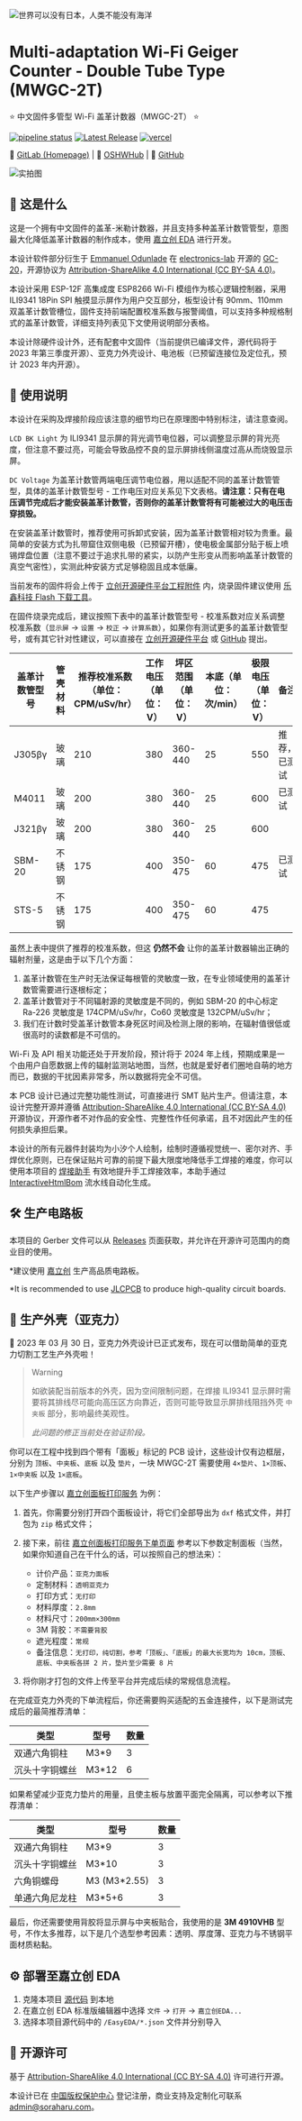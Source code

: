 ![世界可以没有日本，人类不能没有海洋](./logo.jpeg)

# Multi-adaptation Wi-Fi Geiger Counter - Double Tube Type (MWGC-2T)

⭐ 中文固件多管型 Wi-Fi 盖革计数器（MWGC-2T） ⭐

[![pipeline status](https://gitlab.soraharu.com/XiaoXi/Multi-adaptation-Wi-Fi-Geiger-Counter-Double-Tube-Type/badges/master/pipeline.svg)](https://gitlab.soraharu.com/XiaoXi/Multi-adaptation-Wi-Fi-Geiger-Counter-Double-Tube-Type/-/commits/master) [![Latest Release](https://gitlab.soraharu.com/XiaoXi/Multi-adaptation-Wi-Fi-Geiger-Counter-Double-Tube-Type/-/badges/release.svg)](https://gitlab.soraharu.com/XiaoXi/Multi-adaptation-Wi-Fi-Geiger-Counter-Double-Tube-Type/-/releases) [![vercel](https://vercelbadge.soraharu.com/?app=interactivehtmlbom)](https://interactivehtmlbom.soraharu.com/)

🔗 [GitLab (Homepage)](https://gitlab.soraharu.com/XiaoXi/Multi-adaptation-Wi-Fi-Geiger-Counter-Double-Tube-Type) | 🔗 [OSHWHub](https://oshwhub.com/yanranxiaoxi/Multi-adaptation-Wi-Fi-Geiger-Counter-Double-Tube-Type) | 🔗 [GitHub](https://github.com/yanranxiaoxi/Multi-adaptation-Wi-Fi-Geiger-Counter-Double-Tube-Type)

![实拍图](https://downloadserver.soraharu.com:7000/Multi-adaptation%20Wi-Fi%20Geiger%20Counter%20-%20Double%20Tube%20Type/Image/Product_quality_1620x1080px.jpg)

## 🤔 这是什么

这是一个拥有中文固件的盖革-米勒计数器，并且支持多种盖革计数管管型，意图最大化降低盖革计数器的制作成本，使用 [嘉立创 EDA](https://lceda.cn/) 进行开发。

本设计软件部分衍生于 [Emmanuel Odunlade](https://twitter.com/emmaodunlade) 在 [electronics-lab](https://www.electronics-lab.com/) 开源的 [GC-20](https://www.electronics-lab.com/project/new-improved-geiger-counter-now-wifi/)，开源协议为 [Attribution-ShareAlike 4.0 International (CC BY-SA 4.0)](https://choosealicense.com/licenses/cc-by-sa-4.0/)。

本设计采用 ESP-12F 高集成度 ESP8266 Wi-Fi 模组作为核心逻辑控制器，采用 ILI9341 18Pin SPI 触摸显示屏作为用户交互部分，板型设计有 90mm、110mm 双盖革计数管槽位，固件支持前端配置校准系数与报警阈值，可以支持多种规格制式的盖革计数管，详细支持列表见下文使用说明部分表格。

本设计除硬件设计外，还有配套中文固件（当前提供已编译文件，源代码将于 2023 年第三季度开源）、亚克力外壳设计、电池板（已预留连接位及定位孔，预计 2023 年内开源）。

## 🍭 使用说明

本设计在采购及焊接阶段应该注意的细节均已在原理图中特别标注，请注意查阅。

`LCD BK Light` 为 ILI9341 显示屏的背光调节电位器，可以调整显示屏的背光亮度，但注意不要过亮，可能会导致品控不良的显示屏排线侧温度过高从而烧毁显示屏。

`DC Voltage` 为盖革计数管两端电压调节电位器，用以适配不同的盖革计数管管型，具体的盖革计数管型号 - 工作电压对应关系见下文表格。**请注意：只有在电压调节完成后才能安装盖革计数管，否则你的盖革计数管将有可能被过大的电压击穿损毁。**

在安装盖革计数管时，推荐使用可拆卸式安装，因为盖革计数管相对较为贵重。最简单的安装方式为扎带窟住双侧电极（已预留开槽），使电极金属部分贴于板上喷锡焊盘位置（注意不要过于追求扎带的紧实，以防产生形变从而影响盖革计数管的真空气密性），实测此种安装方式足够稳固且成本低廉。

当前发布的固件将会上传于 [立创开源硬件平台工程附件](https://oshwhub.com/yanranxiaoxi/Multi-adaptation-Wi-Fi-Geiger-Counter-Double-Tube-Type) 内，烧录固件建议使用 [乐鑫科技 Flash 下载工具](https://www.espressif.com.cn/zh-hans/support/download/other-tools?keys=Flash+%E4%B8%8B%E8%BD%BD%E5%B7%A5%E5%85%B7)。

在固件烧录完成后，建议按照下表中的盖革计数管型号 - 校准系数对应关系调整校准系数（`显示屏` -> `设置` -> `校正` -> `计算系数`），如果你有测试更多的盖革计数管型号，或有其它针对性建议，可以直接在 [立创开源硬件平台](https://oshwhub.com/yanranxiaoxi/Multi-adaptation-Wi-Fi-Geiger-Counter-Double-Tube-Type) 或 [GitHub](https://github.com/yanranxiaoxi/Multi-adaptation-Wi-Fi-Geiger-Counter-Double-Tube-Type/issues) 提出。

| 盖革计数管型号 | 管壳材料 | 推荐校准系数（单位：CPM/uSv/hr） | 工作电压（单位：V） | 坪区范围（单位：V） | 本底（单位：次/min） | 极限电压（单位：V） | 备注         |
| -------------- | -------- | -------------------------------- | ------------------- | ------------------- | -------------------- | ------------------- | ------------ |
| J305βγ         | 玻璃     | 210                              | 380                 | 360-440             | 25                   | 550                 | 推荐，已测试 |
| M4011          | 玻璃     | 200                              | 380                 | 360-440             | 25                   | 600                 | 已测试       |
| J321βγ         | 玻璃     | 200                              | 380                 | 360-440             | 25                   | 600                 |              |
| SBM-20         | 不锈钢   | 175                              | 400                 | 350-475             | 60                   | 475                 | 已测试       |
| STS-5          | 不锈钢   | 175                              | 400                 | 350-475             | 60                   | 475                 |              |

虽然上表中提供了推荐的校准系数，但这 **仍然不会** 让你的盖革计数器输出正确的辐射剂量，这是由于以下几个方面：

1. 盖革计数管在生产时无法保证每根管的灵敏度一致，在专业领域使用的盖革计数管需要进行逐根标定；
2. 盖革计数管对于不同辐射源的灵敏度是不同的，例如 SBM-20 的中心标定 Ra-226 灵敏度是 174CPM/uSv/hr，Co60 灵敏度是 132CPM/uSv/hr；
3. 我们在计数时受盖革计数管本身死区时间及检测上限的影响，在辐射值很低或很高时的读数都是不可信的。

Wi-Fi 及 API 相关功能还处于开发阶段，预计将于 2024 年上线，预期成果是一个由用户自愿数据上传的辐射监测站地图，当然，也就是爱好者们圈地自萌的地方而已，数据的干扰因素非常多，所以数据将完全不可信。

本 PCB 设计已通过完整功能性测试，可直接进行 SMT 贴片生产。但请注意，本设计完整开源并遵循 [Attribution-ShareAlike 4.0 International (CC BY-SA 4.0)](https://choosealicense.com/licenses/cc-by-sa-4.0/) 开源协议，开源作者不对作品的安全性、完整性作任何承诺，且不对因此产生的任何损失承担后果。

本设计的所有元器件封装均为小汐个人绘制，绘制时遵循视觉统一、密尔对齐、手焊优化原则，已在保证贴片可靠的前提下最大限度地降低手工焊接的难度，你可以使用本项目的 [焊接助手](https://interactivehtmlbom.soraharu.com/Multi-adaptation-Wi-Fi-Geiger-Counter-Double-Tube-Type.html) 有效地提升手工焊接效率，本助手通过 [InteractiveHtmlBom](https://gitlab.soraharu.com/XiaoXi/InteractiveHtmlBom) 流水线自动化生成。

## 🛠️ 生产电路板

本项目的 Gerber 文件可以从 [Releases](https://gitlab.soraharu.com/XiaoXi/Multi-adaptation-Wi-Fi-Geiger-Counter-Double-Tube-Type/-/releases) 页面获取，并允许在开源许可范围内的商业目的使用。

*建议使用 [嘉立创](https://www.jlc.com/) 生产高品质电路板。

*It is recommended to use [JLCPCB](https://jlcpcb.com/) to produce high-quality circuit boards.

## 🔩 生产外壳（亚克力）

🎉 2023 年 03 月 30 日，亚克力外壳设计已正式发布，现在可以借助简单的亚克力切割工艺生产外壳啦！

> Warning
>
> 如欲装配当前版本的外壳，因为空间限制问题，在焊接 ILI9341 显示屏时需要将其排线尽可能向高压区方向靠近，否则可能导致显示屏排线阻挡外壳 `中夹板` 部分，影响最终美观性。
>
> *此问题的修正当前处在验证阶段。*

你可以在工程中找到四个带有「面板」标记的 PCB 设计，这些设计仅有边框层，分别为 `顶板`、`中夹板`、`底板` 以及 `垫片`，一块 MWGC-2T 需要使用 `4×垫片`、`1×顶板`、`1×中夹板` 以及 `1×底板`。

以下生产步骤以 [嘉立创面板打印服务](https://dos.szlcsc.com/) 为例：

1. 首先，你需要分别打开四个面板设计，将它们全部导出为 `dxf` 格式文件，并打包为 `zip` 格式文件；
2. 接下来，前往 [嘉立创面板打印服务下单页面](https://dos.szlcsc.com/dos/panel/print.html) 参考以下参数定制面板（当然，如果你知道自己在干什么的话，可以按照自己的想法来）：

	- 计价产品：`亚克力面板`
	- 定制材料：`透明亚克力`
	- 打印方式：`无打印`
	- 材料厚度：`2.8mm`
	- 材料尺寸：`200mm×300mm`
	- 3M 背胶：`不需要背胶`
	- 遮光程度：`常规`
	- 备注信息：`无打印，纯切割，参考「顶板」、「底板」的最大长宽均为 10cm，顶板、底板、中夹板各拼 2 片，垫片至少需要 8 片`

3. 将你刚才打包的文件上传至平台并完成后续的常规信息流程。

在完成亚克力外壳的下单流程后，你还需要购买适配的五金连接件，以下是测试完成后的最简推荐清单：

| 类型           | 型号  | 数量 |
| -------------- | ----- | ---- |
| 双通六角铜柱   | M3*9  | 3    |
| 沉头十字铜螺丝 | M3*12 | 6    |

如果希望减少亚克力垫片的用量，且使主板与放置平面完全隔离，可以参考以下推荐清单：

| 类型           | 型号         | 数量 |
| -------------- | ------------ | ---- |
| 双通六角铜柱   | M3*9         | 3    |
| 沉头十字铜螺丝 | M3*10        | 3    |
| 六角铜螺母     | M3 (M3*2.55) | 3    |
| 单通六角尼龙柱 | M3*5+6       | 3    |

最后，你还需要使用背胶将显示屏与中夹板贴合，我使用的是 **3M 4910VHB** 型号，不作太多推荐，以下是几个选型参考因素：透明、厚度薄、亚克力与不锈钢平面材质粘黏。

## ⚙️ 部署至嘉立创 EDA

1. 克隆本项目 [源代码](https://gitlab.soraharu.com/XiaoXi/Multi-adaptation-Wi-Fi-Geiger-Counter-Double-Tube-Type/-/archive/master/Multi-adaptation-Wi-Fi-Geiger-Counter-Double-Tube-Type-master.zip) 到本地
2. 在嘉立创 EDA 标准版编辑器中选择 `文件` -> `打开` -> `嘉立创EDA...`
3. 选择本项目源代码中的 `/EasyEDA/*.json` 文件并分别导入

## 📜 开源许可

基于 [Attribution-ShareAlike 4.0 International (CC BY-SA 4.0)](https://choosealicense.com/licenses/cc-by-sa-4.0/) 许可进行开源。

本设计已在 [中国版权保护中心](https://www.ccopyright.com.cn/) 登记注册，商业支持及定制化可联系 [admin@soraharu.com](mailto:admin@soraharu.com)。
